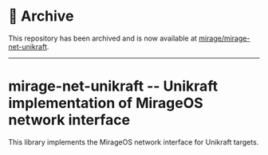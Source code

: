 # 🧊 Archive

This repository has been archived and is now available at [mirage/mirage-net-unikraft](https://github.com/mirage/mirage-net-unikraft).

---

# mirage-net-unikraft -- Unikraft implementation of MirageOS network interface

This library implements the MirageOS network interface for Unikraft targets.
